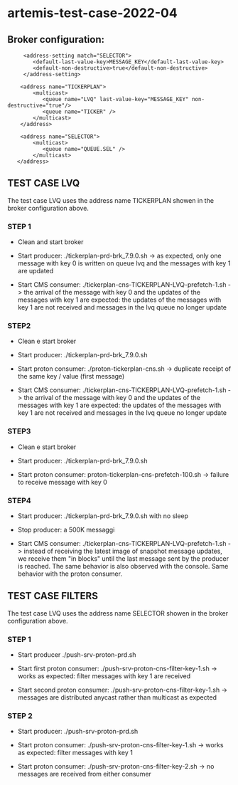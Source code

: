 # artemis-test-case-2022-04

## Broker configuration:


         <address-setting match="SELECTOR">
            <default-last-value-key>MESSAGE_KEY</default-last-value-key>
            <default-non-destructive>true</default-non-destructive>
         </address-setting>

        <address name="TICKERPLAN">
            <multicast>
               <queue name="LVQ" last-value-key="MESSAGE_KEY" non-destructive="true"/>
               <queue name="TICKER" />
            </multicast>
        </address>

        <address name="SELECTOR">
            <multicast>
               <queue name="QUEUE.SEL" />
            </multicast>
       </address>


## TEST CASE LVQ 

The test case LVQ uses the address name TICKERPLAN showen in the broker configuration above. 

### STEP 1
- Clean and start broker

- Start producer: ./tickerplan-prd-brk_7.9.0.sh -> as expected, only one message with key 0 is written on queue lvq and the messages with key 1 are updated

- Start CMS consumer: ./tickerplan-cns-TICKERPLAN-LVQ-prefetch-1.sh  -> the arrival of the message with key 0 and the updates of the messages with key 1 are expected: the updates of the messages with key 1 are not received and messages in the lvq queue no longer update

### STEP2
- Clean e start broker 

- Start producer: ./tickerplan-prd-brk_7.9.0.sh

- Start proton consumer: ./proton-tickerplan-cns.sh -> duplicate receipt of the same key / value (first message)

- Start CMS consumer: ./tickerplan-cns-TICKERPLAN-LVQ-prefetch-1.sh -> the arrival of the message with key 0 and the updates of the messages with key 1 are expected: the updates of the messages with key 1 are not received and messages in the lvq queue no longer update

### STEP3
- Clean e start broker 

- Start producer:  ./tickerplan-prd-brk_7.9.0.sh

- Start proton consumer: proton-tickerplan-cns-prefetch-100.sh -> failure to receive message with key 0 

### STEP4
- Start producer: ./tickerplan-prd-brk_7.9.0.sh with no sleep

- Stop producer: a 500K messaggi

- Start CMS consumer:   ./tickerplan-cns-TICKERPLAN-LVQ-prefetch-1.sh  -> 
instead of receiving the latest image of snapshot message updates, we receive them "in blocks" until the last message sent by the producer is reached.
The same behavior is also observed with the console. Same behavior with the proton consumer.



## TEST CASE FILTERS

The test case LVQ uses the address name SELECTOR showen in the broker configuration above.

### STEP 1
- Start producer  ./push-srv-proton-prd.sh

- Start first proton consumer:  ./push-srv-proton-cns-filter-key-1.sh -> works as expected: filter messages with key 1 are received

- Start second proton consumer: ./push-srv-proton-cns-filter-key-1.sh -> messages are distributed anycast rather than multicast as expected

### STEP 2
- Start producer:  ./push-srv-proton-prd.sh

- Start proton consumer:  ./push-srv-proton-cns-filter-key-1.sh -> works as expected: filter messages with key 1

- Start proton consumer:  ./push-srv-proton-cns-filter-key-2.sh -> no messages are received from either consumer
